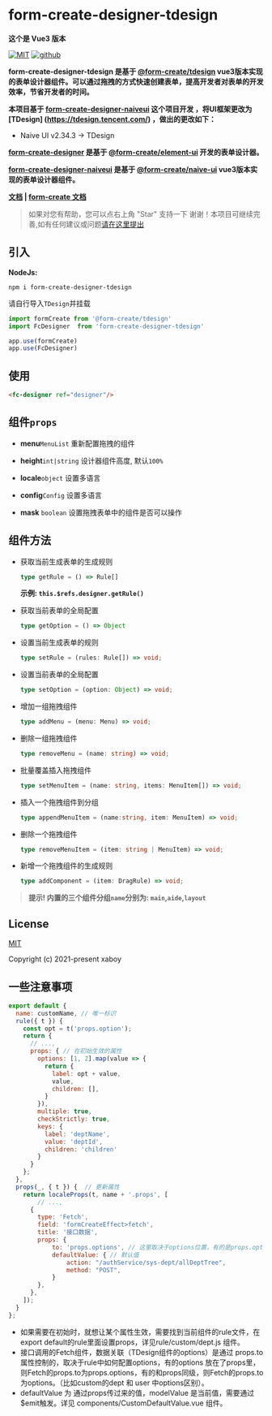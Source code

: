 # form-create-designer-tdesign

**这个是 Vue3 版本**

[![MIT](https://img.shields.io/badge/License-MIT-yellow.svg)](https://github.com/riluocanyang/form-create-designer-tdesign)
[![github](https://img.shields.io/badge/Author-sx-code-blue.svg)](https://github.com/riluocanyang)

**form-create-designer-tdesign 是基于 [@form-create/tdesign](https://github.com/xaboy/form-create) vue3版本实现的表单设计器组件。可以通过拖拽的方式快速创建表单，提高开发者对表单的开发效率，节省开发者的时间。**

**本项目基于 [form-create-designer-naiveui](https://github.com/SX-Code/form-designer-naiveui) 这个项目开发 ，将UI框架更改为 [TDesign] (https://tdesign.tencent.com/) ，做出的更改如下：**
- Naive UI v2.34.3 -> TDesign

**[form-create-designer](https://github.com/xaboy/form-create) 是基于 [@form-create/element-ui](https://github.com/xaboy/form-create) 开发的表单设计器。**

**[form-create-designer-naiveui](https://github.com/SX-Code/form-designer-naiveui) 是基于 [@form-create/naive-ui](https://github.com/xaboy/form-create) vue3版本实现的表单设计器组件。**



**[文档](http://designer.form-create.com/guide/)  | [form-create 文档](http://form-create.com/v3/guide/)**

> 如果对您有帮助，您可以点右上角 "Star" 支持一下 谢谢！本项目可继续完善,如有任何建议或问题[请在这里提出](https://github.com/riluocanyang/form-create-designer-tdesign/issues)



## 引入

**NodeJs:**

```shell
npm i form-create-designer-tdesign
```

请自行导入`TDesign`并挂载

```js
import formCreate from '@form-create/tdesign'
import FcDesigner  from 'form-create-designer-tdesign'

app.use(formCreate)
app.use(FcDesigner)
```

## 使用

```html
<fc-designer ref="designer"/>
```

## 组件`props`

- **menu**`MenuList` 重新配置拖拽的组件

- **height**`int|string` 设计器组件高度, 默认`100%`

- **locale**`object` 设置多语言

- **config**`Config` 设置多语言

- **mask** `boolean` 设置拖拽表单中的组件是否可以操作

## 组件方法

- 获取当前生成表单的生成规则

    ```ts
    type getRule = () => Rule[]
    ```
  **示例: `this.$refs.designer.getRule()`**

- 获取当前表单的全局配置

    ```ts
    type getOption = () => Object
    ```

- 设置当前生成表单的规则

    ```ts
    type setRule = (rules: Rule[]) => void;
    ```

- 设置当前表单的全局配置

    ```ts
    type setOption = (option: Object) => void;
    ```

- 增加一组拖拽组件

    ```ts
    type addMenu = (menu: Menu) => void;
    ```
- 删除一组拖拽组件

    ```ts
    type removeMenu = (name: string) => void;
    ```

- 批量覆盖插入拖拽组件

    ```ts
    type setMenuItem = (name: string, items: MenuItem[]) => void;
    ```

- 插入一个拖拽组件到分组

    ```ts
    type appendMenuItem = (name:string, item: MenuItem) => void;
    ```

- 删除一个拖拽组件

    ```ts
    type removeMenuItem = (item: string | MenuItem) => void;
    ```

- 新增一个拖拽组件的生成规则

    ```ts
    type addComponent = (item: DragRule) => void;
    ```
> **提示! 内置的三个组件分组`name`分别为: `main`,`aide`,`layout`**


## License

[MIT](http://opensource.org/licenses/MIT)

Copyright (c) 2021-present xaboy

## 一些注意事项
```javascript
export default {
  name: customName, // 唯一标识
  rule({ t }) {
    const opt = t('props.option');
    return {
      // ...,
      props: { // 在初始生效的属性
        options: [1, 2].map(value => {
          return {
            label: opt + value,
            value,
            children: [],
          }
        }),
        multiple: true,
        checkStrictly: true,
        keys: {
          label: 'deptName',
          value: 'deptId',
          children: 'children'
        }
      }
    };
  },
  props(_, { t }) {  // 更新属性
    return localeProps(t, name + '.props', [
        // ...,
      {
        type: 'Fetch', 
        field: 'formCreateEffect>fetch', 
        title: '接口数据',
        props: {
            to: 'props.options', // 这里取决于options位置，有的是props.options,有的是options
            defaultValue: { // 默认值
                action: "/authService/sys-dept/allDeptTree",
                method: "POST",
            }
        },
      },
    ]);
  }
};
```

* 如果需要在初始时，就想让某个属性生效，需要找到当前组件的rule文件，在export default的rule里面设置props，详见rule/custom/dept.js 组件。
* 接口调用的Fetch组件，数据关联（TDesign组件的options）是通过 props.to 属性控制的，取决于rule中如何配置options，有的options 放在了props里，则Fetch的props.to为props.options，有的和props同级，则Fetch的props.to为options。（比如custom的dept 和 user 中options区别）。
* defaultValue 为 通过props传过来的值，modelValue 是当前值，需要通过$emit触发。详见 components/CustomDefaultValue.vue 组件。

